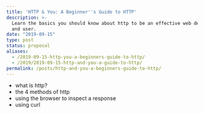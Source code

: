 ```yaml
---
title: 'HTTP & You: A Beginner''s Guide to HTTP'
description: >-
  Learn the basics you should know about http to be an effective web developer
  and user.
date: "2019-09-15"
type: post
status: proposal
aliases:
  - /2019-09-15-http-you-a-beginners-guide-to-http/
  - /2019/2019-09-15-http-and-you-a-guide-to-http/
permalink: /posts/http-and-you-a-beginners-guide-to-http/
---
```




- what is http?
- the 4 methods of http
- using the browser to inspect a response
- using curl
